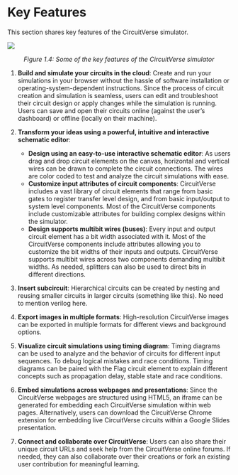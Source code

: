 # Key Features

This section shares key features of the CircuitVerse simulator.

![](../images/img_chapter1/1.4.png)

<div align="center"><em>Figure 1.4: Some of the key features of the CircuitVerse simulator</em></div>

1. **Build and simulate your circuits in the cloud**: Create and run your simulations in your browser without the hassle of software installation or operating-system-dependent instructions. Since the process of circuit creation and simulation is seamless,  users can edit and troubleshoot their circuit design or apply changes while the simulation is running. Users can save and open their circuits online (against the user’s dashboard) or offline (locally on their machine). 

2. **Transform your ideas using a powerful, intuitive and interactive schematic editor**: 

    - **Design using an easy-to-use interactive schematic editor**: As users drag and drop circuit elements on the canvas, horizontal and vertical wires can be drawn to complete the circuit connections. The wires are color coded to test and analyze the circuit simulations with ease. 
    - **Customize input attributes of circuit components**: CircuitVerse includes a vast library of circuit elements that range from basic gates to register transfer level design, and from basic input/output to system level components. Most of the CircuitVerse components include customizable attributes for building complex designs within the simulator.
    - **Design supports multibit wires (buses)**: Every input and output circuit element has a bit width associated with it. Most of the CircuitVerse components include attributes allowing you to customize the bit widths of their inputs and outputs. CircuitVerse supports multibit wires across two components demanding multibit widths. As needed, splitters can also be used to direct bits in different directions.

3. **Insert subcircuit**: Hierarchical circuits can be created by nesting and reusing smaller circuits in larger circuits (something like this).  No need to mention verilog here. 

4. **Export images in multiple formats**: High-resolution CircuitVerse images can be exported in multiple formats for different views and background options.

5. **Visualize circuit simulations using timing diagram**: Timing diagrams can be used to analyze and  the behavior of circuits for different input sequences. To debug logical mistakes and race conditions. Timing diagrams can be paired with the Flag circuit element to explain different concepts such as propagation delay, stable state and race conditions.

6. **Embed simulations across webpages and presentations**: Since the CircuitVerse webpages are structured using HTML5, an iframe can be generated for embedding each CircuitVerse simulation within web pages. Alternatively, users can download the CircuitVerse Chrome extension for embedding live CircuitVerse circuits within a Google Slides presentation. 

7. **Connect and collaborate over CircuitVerse**: Users can also share their unique circuit URLs and seek help from the CircuitVerse online forums. If needed, they can also collaborate over their creations or fork an existing user contribution for meaningful learning. 

